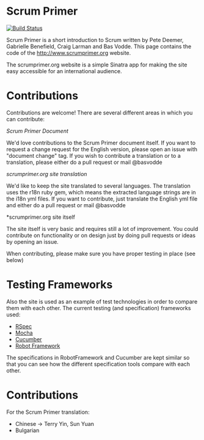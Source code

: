 Scrum Primer
====================
[![Build Status](https://travis-ci.org/basvodde/scrumprimer.png?branch=master)](https://travis-ci.org/basvodde/scrumprimer)

Scrum Primer is a short introduction to Scrum written by Pete Deemer, Gabrielle Benefield, Craig Larman and Bas Vodde. This page contains the code of the http://www.scrumprimer.org website.

The scrumprimer.org website is a simple Sinatra app for making the site easy accessible for an international audience.

Contributions
============

Contributions are welcome!
There are several different areas in which you can contribute:

*Scrum Primer Document*

We'd love contributions to the Scrum Primer document itself. If you want to request a change request for the English version, please open an issue with "document change" tag. If you wish to contribute a translation or to a translation, please either do a pull request or mail @basvodde

*scrumprimer.org site translation*

We'd like to keep the site translated to several languages. The translation uses the r18n ruby gem, which means the extracted language strings are in the i18n yml files. If you want to contribute, just translate the English yml file and either do a pull request or mail @basvodde

*scrumprimer.org site itself

The site itself is very basic and requires still a lot of improvement. You could contribute on functionality or on design just by doing pull requests or ideas by opening an issue.

When contributing, please make sure you have proper testing in place (see below)

Testing Frameworks
============
Also the site is used as an example of test technologies in order to compare them with each other. The current testing (and specification) frameworks used:

* [RSpec](https://github.com/rspec/rspec)
* [Mocha](https://github.com/visionmedia/mocha)
* [Cucumber](https://github.com/cucumber/cucumber)
* [Robot Framework](http://code.google.com/p/robotframework/)

The specifications in RobotFramework and Cucumber are kept similar so that you can see how the different specification tools compare with each other.

Contributions
============

For the Scrum Primer translation:
* Chinese -> Terry Yin, Sun Yuan
* Bulgarian



